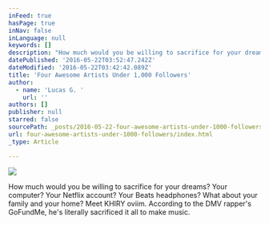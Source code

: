 ```yaml
---
inFeed: true
hasPage: true
inNav: false
inLanguage: null
keywords: []
description: "How much would you be willing to sacrifice for your dreams? Your computer? Your Netflix account? Your Beats headphones? What about your family and your home? Meet KHIRY oviim. According to the DMV rapper's GoFundMe, he's literally sacrificed it all to make music. "
datePublished: '2016-05-22T03:52:47.242Z'
dateModified: '2016-05-22T03:42:42.089Z'
title: 'Four Awesome Artists Under 1,000 Followers'
author:
  - name: 'Lucas G. '
    url: ''
authors: []
publisher: null
starred: false
sourcePath: _posts/2016-05-22-four-awesome-artists-under-1000-followers.md
url: four-awesome-artists-under-1000-followers/index.html
_type: Article

---
```

![](https://the-grid-user-content.s3-us-west-2.amazonaws.com/3041f976-55c5-4f02-aa9f-cbb3683022be.png)

How much would you be willing to sacrifice for your dreams? Your computer? Your Netflix account? Your Beats headphones? What about your family and your home? Meet KHIRY oviim. According to the DMV rapper's GoFundMe, he's literally sacrificed it all to make music.